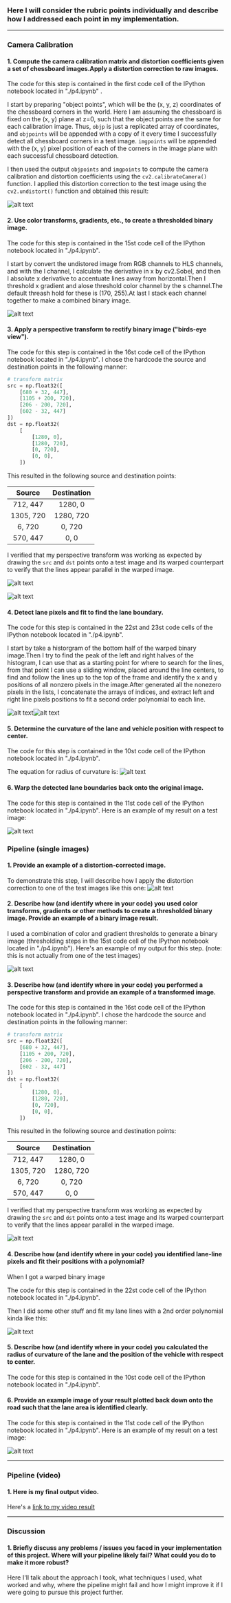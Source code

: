 [image1]: ./p1.png
[image2]: ./p2.png
[image3]: ./p3.png
[image4]: ./p4.png
[image5]: ./p5.png
[image6]: ./p6.png
[image7]: ./p7.png
[image8]: ./p8.png

### Here I will consider the rubric points individually and describe how I addressed each point in my implementation.  

---

### Camera Calibration

#### 1. Compute the camera calibration matrix and distortion coefficients given a set of chessboard images.Apply a distortion correction to raw images.

The code for this step is contained in the first code cell of the IPython notebook located in "./p4.ipynb" .  

I start by preparing "object points", which will be the (x, y, z) coordinates of the chessboard corners in the world. Here I am assuming the chessboard is fixed on the (x, y) plane at z=0, such that the object points are the same for each calibration image.  Thus, `objp` is just a replicated array of coordinates, and `objpoints` will be appended with a copy of it every time I successfully detect all chessboard corners in a test image.  `imgpoints` will be appended with the (x, y) pixel position of each of the corners in the image plane with each successful chessboard detection.  

I then used the output `objpoints` and `imgpoints` to compute the camera calibration and distortion coefficients using the `cv2.calibrateCamera()` function.  I applied this distortion correction to the test image using the `cv2.undistort()` function and obtained this result: 

![alt text][image1]

#### 2. Use color transforms, gradients, etc., to create a thresholded binary image.

The code for this step is contained in the 15st code cell of the IPython notebook located in "./p4.ipynb".  

I start by convert the undistored image from RGB channels to HLS channels, and with the l channel, I calculate the derivative in x by cv2.Sobel, and then I absolute x derivative to accentuate lines away from horizontal.Then I threshold x gradient and alose threshold color channel by the s channel.The default threash hold for these is (170, 255).At last I stack each channel together to make a combined binary image.

![alt text][image2]

#### 3. Apply a perspective transform to rectify binary image ("birds-eye view").

The code for this step is contained in the 16st code cell of the IPython notebook located in "./p4.ipynb". I chose the hardcode the source and destination points in the following manner:

```python
# transform matrix
src = np.float32([
    [680 + 32, 447],
    [1105 + 200, 720],
    [206 - 200, 720],
    [602 - 32, 447]
])
dst = np.float32(
    [
        [1280, 0],
        [1280, 720],
        [0, 720],
        [0, 0],
    ])
```

This resulted in the following source and destination points:

| Source        | Destination   | 
|:-------------:|:-------------:| 
| 712, 447      | 1280, 0        | 
| 1305, 720      | 1280, 720      |
| 6, 720     | 0, 720      |
| 570, 447      | 0, 0        |

I verified that my perspective transform was working as expected by drawing the `src` and `dst` points onto a test image and its warped counterpart to verify that the lines appear parallel in the warped image.

![alt text][image3]

![alt text][image4]

#### 4. Detect lane pixels and fit to find the lane boundary.

The code for this step is contained in the 22st and 23st code cells of the IPython notebook located in "./p4.ipynb".

I start by take a historgram of the bottom half of the warped binary image.Then I try to find the peak of the left and right halves of the histogram, I can use that as a starting point for where to search for the lines, from that point I can use a sliding window, placed around the line centers, to find and follow the lines up to the top of the frame and identify the x and y positions of all nonzero pixels in the image.After generated all the nonezero pixels in the lists, I concatenate the arrays of indices, and extract left and right line pixels positions to fit a second order polynomial to each line.

![alt text][image7]![alt text][image8]

#### 5. Determine the curvature of the lane and vehicle position with respect to center.

The code for this step is contained in the 10st code cell of the IPython notebook located in "./p4.ipynb".

The equation for radius of curvature is:
![alt text][image5]

#### 6. Warp the detected lane boundaries back onto the original image.

The code for this step is contained in the 11st code cell of the IPython notebook located in "./p4.ipynb".  Here is an example of my result on a test image:

![alt text][image6]



### Pipeline (single images)

#### 1. Provide an example of a distortion-corrected image.

To demonstrate this step, I will describe how I apply the distortion correction to one of the test images like this one:
![alt text][image1]

#### 2. Describe how (and identify where in your code) you used color transforms, gradients or other methods to create a thresholded binary image.  Provide an example of a binary image result.

I used a combination of color and gradient thresholds to generate a binary image (thresholding steps in the 15st code cell of the IPython notebook located in "./p4.ipynb").  Here's an example of my output for this step.  (note: this is not actually from one of the test images)

![alt text][image2]

#### 3. Describe how (and identify where in your code) you performed a perspective transform and provide an example of a transformed image.

The code for this step is contained in the 16st code cell of the IPython notebook located in "./p4.ipynb". I chose the hardcode the source and destination points in the following manner:

```python
# transform matrix
src = np.float32([
    [680 + 32, 447],
    [1105 + 200, 720],
    [206 - 200, 720],
    [602 - 32, 447]
])
dst = np.float32(
    [
        [1280, 0],
        [1280, 720],
        [0, 720],
        [0, 0],
    ])
```

This resulted in the following source and destination points:

| Source        | Destination   | 
|:-------------:|:-------------:| 
| 712, 447      | 1280, 0        | 
| 1305, 720      | 1280, 720      |
| 6, 720     | 0, 720      |
| 570, 447      | 0, 0        |

I verified that my perspective transform was working as expected by drawing the `src` and `dst` points onto a test image and its warped counterpart to verify that the lines appear parallel in the warped image.

![alt text][image4]

#### 4. Describe how (and identify where in your code) you identified lane-line pixels and fit their positions with a polynomial?

When I got a warped binary image

The code for this step is contained in the 22st code cell of the IPython notebook located in "./p4.ipynb". 

Then I did some other stuff and fit my lane lines with a 2nd order polynomial kinda like this:

![alt text][image5]

#### 5. Describe how (and identify where in your code) you calculated the radius of curvature of the lane and the position of the vehicle with respect to center.

The code for this step is contained in the 10st code cell of the IPython notebook located in "./p4.ipynb". 

#### 6. Provide an example image of your result plotted back down onto the road such that the lane area is identified clearly.

The code for this step is contained in the 11st code cell of the IPython notebook located in "./p4.ipynb".  Here is an example of my result on a test image:

![alt text][image6]

---

### Pipeline (video)

#### 1. Here is my final output video.

Here's a [link to my video result](./output_video.mp4)

---

### Discussion

#### 1. Briefly discuss any problems / issues you faced in your implementation of this project.  Where will your pipeline likely fail?  What could you do to make it more robust?

Here I'll talk about the approach I took, what techniques I used, what worked and why, where the pipeline might fail and how I might improve it if I were going to pursue this project further.  
